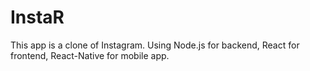 # InstaR

This app is a clone of Instagram.
Using Node.js for backend, 
React for frontend,
React-Native for mobile app.
